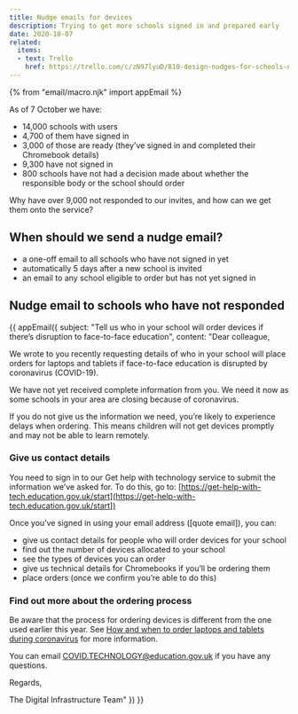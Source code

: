 ```yaml
---
title: Nudge emails for devices
description: Trying to get more schools signed in and prepared early
date: 2020-10-07
related:
  items:
  - text: Trello
    href: https://trello.com/c/zN97lyuD/810-design-nudges-for-schools-not-on-service-yet
---
```

{% from "email/macro.njk" import appEmail %}

As of 7 October we have:

* 14,000 schools with users
* 4,700 of them have signed in
* 3,000 of those are ready (they’ve signed in and completed their Chromebook details)
* 9,300 have not signed in
* 800 schools have not had a decision made about whether the responsible body or the school should order

Why have over 9,000 not responded to our invites, and how can we get them onto the service?

## When should we send a nudge email?

* a one-off email to all schools who have not signed in yet
* automatically 5 days after a new school is invited
* an email to any school eligible to order but has not yet signed in

## Nudge email to schools who have not responded

{{ appEmail({
  subject: "Tell us who in your school will order devices if there’s disruption to face-to-face education",
  content: "Dear colleague,

  We wrote to you recently requesting details of who in your school will place orders for laptops and tablets if face-to-face education is disrupted by coronavirus (COVID-19).

  We have not yet received complete information from you. We need it now as some schools in your area are closing because of coronavirus.

  If you do not give us the information we need, you’re likely to experience delays when ordering. This means children will not get devices promptly and may not be able to learn remotely.

  ### Give us contact details

  You need to sign in to our Get help with technology service to submit the information we’ve asked for. To do this, go to:
   [https://get-help-with-tech.education.gov.uk/start](https://get-help-with-tech.education.gov.uk/start])

  Once you’ve signed in using your email address ([quote email]), you can:

  * give us contact details for people who will order devices for your school
  * find out the number of devices allocated to your school
  * see the types of devices you can order
  * give us technical details for Chromebooks if you’ll be ordering them
  * place orders (once we confirm you’re able to do this)

  ### Find out more about the ordering process

  Be aware that the process for ordering devices is different from the one used earlier this year. See [How and when to order laptops and tablets during coronavirus](https://get-help-with-tech.education.gov.uk/devices/how-to-order) for more information.

  You can email [COVID.TECHNOLOGY@education.gov.uk](mailto:COVID.TECHNOLOGY@education.gov.uk) if you have any questions.

  Regards,

  The Digital Infrastructure Team"
}) }}
